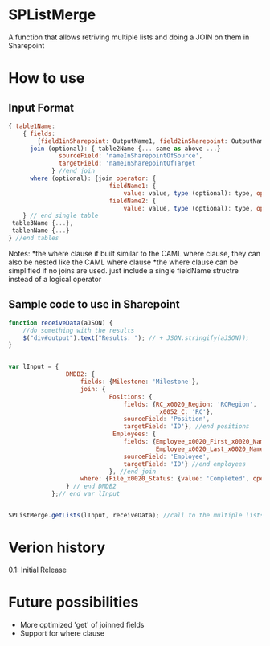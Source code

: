 SPListMerge
===========

A function that allows retriving multiple lists and doing a JOIN on them in Sharepoint

How to use
==========
Input Format
------
```JavaScript
{ table1Name: 
	{ fields: 
		{field1inSharepoint: OutputName1, field2inSharepoint: OutputName2, fieldninSharepoint: OutputNamen }
	  join (optional): { table2Name {... same as above ...}
			  sourceField: 'nameInSharepointOfSource',
			  targetField: 'nameInSharepointOfTarget
			} //end join
      where (optional): {join operator: {
							fieldName1: {
								value: value, type (optional): type, operator: op},
						 	fieldName2: {
								value: value, type (optional): type, operator: op}
	} // end single table
 table3Name {...},
 tablenName {...}
} //end tables
```

Notes:
*the where clause if built similar to the CAML where clause, they can also be nested like the CAML where clause
*the where clause can be simplified if no joins are used. just include a single fieldName structre instead of a logical operator 

Sample code to use in Sharepoint
--------------------------------
```JavaScript
function receiveData(aJSON) {
	//do something with the results
	$("div#output").text("Results: "); // + JSON.stringify(aJSON));
}


var lInput = {
				DMDB2: {				
					fields: {Milestone: 'Milestone'},					
					join: {
							Positions: {
								fields: {RC_x0020_Region: 'RCRegion',
										 _x0052_C: 'RC'},
								sourceField: 'Position',
								targetField: 'ID'}, //end positions
							 Employees: {
							 	fields: {Employee_x0020_First_x0020_Name: 'firstName',
									  	 Employee_x0020_Last_x0020_Name: 'lastName'},
								sourceField: 'Employee',
								targetField: 'ID'} //end employees
							}, //end join
					where: {File_x0020_Status: {value: 'Completed', operator: 'Neq'}}
				} // end DMDB2
			};// end var lInput


SPListMerge.getLists(lInput, receiveData); //call to the multiple lists
```

Verion history
==============
0.1: Initial Release

Future possibilities
====================
* More optimized 'get' of joinned fields
* Support for where clause
